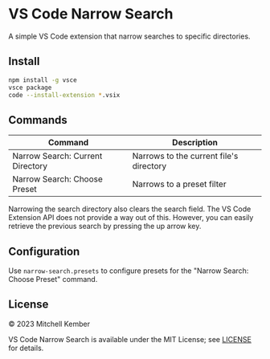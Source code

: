 # VS Code Narrow Search

A simple VS Code extension that narrow searches to specific directories.

## Install

```sh
npm install -g vsce
vsce package
code --install-extension *.vsix
```

## Commands

| Command                          | Description                             |
| -------------------------------- | --------------------------------------- |
| Narrow Search: Current Directory | Narrows to the current file's directory |
| Narrow Search: Choose Preset     | Narrows to a preset filter              |

Narrowing the search directory also clears the search field. The VS Code Extension API does not provide a way out of this. However, you can easily retrieve the previous search by pressing the up arrow key.

## Configuration

Use `narrow-search.presets` to configure presets for the "Narrow Search: Choose Preset" command.

## License

© 2023 Mitchell Kember

VS Code Narrow Search is available under the MIT License; see [LICENSE](LICENSE.md) for details.
